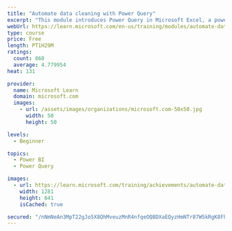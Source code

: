 ```yaml
---
title: "Automate data cleaning with Power Query"
excerpt: "This module introduces Power Query in Microsoft Excel, a powerful data connection, cleaning, and shaping technology that is a core part of the Microsoft modern analytics suite of business intelligence tools."
webUrl: https://learn.microsoft.com/en-us/training/modules/automate-data-cleaning-power-query/
type: course
price: Free
length: PT1H29M
ratings:
  count: 868
  average: 4.779954
heat: 131

provider:
  name: Microsoft Learn
  domain: microsoft.com
  images:
    - url: /assets/images/organizations/microsoft.com-50x50.jpg
      width: 50
      height: 50

levels:
  - Beginner

topics:
  - Power BI
  - Power Query

images:
  - url: https://learn.microsoft.com/training/achievements/automate-data-cleaning-power-query-social.png
    width: 1281
    height: 641
    isCached: true

secured: "/nNmNeAn3MpT22gJo5X8QhMveuzMnR4nfqeOQBDXaEQyzHmNTr87W5kRgK8Fhs5q+sz0nEe8LVNW8LWgmBEWDucuvhhREoegvg8ibu/cb1fR5v8vDBzdt6T5mBp/2radWIbbkLlGZtQ4aw7/zNvboPIHb/MGMAuYtvjlHOzBahp2XyQdkaLHIx7YTtsxMr3FpXGbSO2nN+k6czgx565F4/65ehpwdO4vUWui8GMrgtilNXE9VSMOMdjl2scb6eQBSaPCahKoqtvLhvcfrA34ULfyCO13tvT5tKUxy+ofOh3ybHu+yq6TwqOuuAZjyShrR+jpaTrmygnihRLuadmk6BKg1LSolKTB8iREpUxIqjFjHApyrCostbqSJ0UfsF9VJCJVMemaz2agsuw8dC7NU1yNS5jZcshn53T0fxnPqzo=;98uZ8COGs3KGKFYzahaSdw=="
---
```


